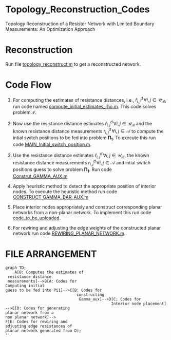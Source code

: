 
# Topology_Reconstruction_Codes
Topology Reconstruction of a Resistor Network with Limited Boundary Measurements: An Optimization Approach <br>
# Reconstruction
Run file [topology_reconstruct.m]() to get a reconstructed network.
# Code Flow
1. For computing the estimates of resistance distances, i.e., $\hat{r}^d_{i,j}\,\forall i,j \in \mathcal{U_B}$, run code named [compute_initial_estimates_rho.m](https://github.com/ShivanB/Topology_Reconstruction_Codes/blob/main/0_Resistance_Distance_Estimates/compute_intial_estimates_rho.m). This code solves problem $\mathcal{I}$.

2. Now use the resistance distance estimates $\hat{r}^d_{i,j}\,\forall i,j \in \mathcal{U_B}$ and the known resistance distance measurements $r^d_{i,j}\,\forall i,j \in \mathcal{A}$ to compute the intial switch positions to be fed into problem $\mathbf{\Pi_1}$. To execute this run code [MAIN_Initial_switch_position.m](https://github.com/ShivanB/Topology_Reconstruction_Codes/blob/main/A_INITIAL_GUESS_COMPUTE_FOR_GAMMA_AUX/MAIN_Initial_switch_position.m).

3. Use the resistance distance estimates $\hat{r}^d_{i,j}\,\forall i,j \in \mathcal{U_B}$, the known resistance distance measurements $r^d_{i,j}\,\forall i,j \in \mathcal{A}$ and intial switch positions guess to solve problem $\mathbf{\Pi_1}$. Run code [Construt_GAMMA_AUX.m](https://github.com/ShivanB/Topology_Reconstruction_Codes/blob/main/B_CONSTRUCTING_GAMMA_AUX/REFORMULATED_CODE_FINAL_best/Construt_GAMMA_AUX.m)

3. Apply heuristic method to detect the appropriate position of interior nodes. To execute the heuristic method run code [CONSTRUCT_GAMMA_BAR_AUX.m](https://github.com/ShivanB/Topology_Reconstruction_Codes/blob/main/C_INTERIOR_NODES_HEURISTICS/CONSTRUCT_GAMMA_BAR_AUX.m)

4. Place interior nodes appropriately and construct corresponding planar networks from a non-planar network. To implement this run code [code_to_be_uploaded]().

5. For rewiring and adjusting the edge weights of the constructed planar network run code [REWIRING_PLANAR_NETWORK.m](https://github.com/ShivanB/Topology_Reconstruction_Codes/blob/main/E_REWIRING_AFTER_PLANAR_NETWORK_CONSTRUCTION/REWIRING_PLANAR_NETWORK.m).

# FILE ARRANGEMENT
```mermaid
graph TD;
    A[0: Computes the estimates of
 resistance distance
 measurements]-->B[A: Codes for 
Computing initial 
guess to be fed into Pi1]-->C[B: Codes for 
                               constructing
                                Gamma_aux]-->D[C; Codes for 
                                              Interior node placement]
-->E[D: Codes for generating 
planar network from a 
non planar network]-->
F[E: Codes for rewiring and 
adjusting edge resistances of 
planar network generated from D];
'''
